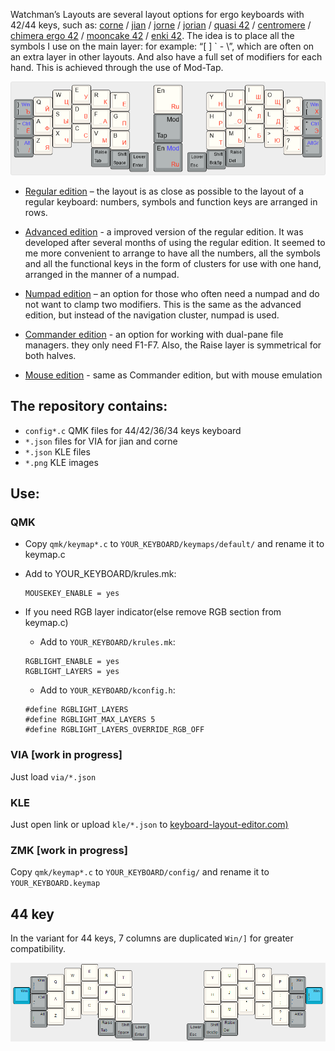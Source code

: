 Watchman’s Layouts are several layout options for ergo keyboards with 42/44 keys, such as: [corne](https://github.com/foostan/crkbd) / [jian](https://github.com/KGOH/Jian-Info) / [jorne](https://github.com/joric/jorne/) / [jorian](https://github.com/joric/jorian) / [quasi 42](http://ibnteo.klava.org/keyboard/quasi42-2) / [centromere](https://southpawdesign.net/products/centromere-wireless-keyboard?variant=8868004724796) / [chimera ergo 42](https://github.com/GlenPickle/Chimera) / [mooncake 42](https://github.com/aroum/mooncake42) / [enki 42](https://github.com/aroum/enki42). The idea is to place all the symbols I use on the main layer: for example: “[  ] ` - \”, which are often on an extra layer in other layouts. And also have a full set of modifiers for each hand. This is achieved through the use of Mod-Tap.


![Main layer](_images/main.png )

* [Regular edition](http://www.keyboard-layout-editor.com/#/gists/246772cb72fa2de02354d5cb1add6b2b)
 – the layout is as close as possible to the layout of a regular keyboard: numbers, symbols and function keys are arranged in rows.

* [Advanced edition](http://www.keyboard-layout-editor.com/#/gists/d5593906579fe6564cd1701fccca1e62) - a improved version of the regular edition. It was developed after several months of using the regular edition. It seemed to me more convenient to arrange to have all the numbers, all the symbols and all the functional keys in the form of clusters for use with one hand, arranged in the manner of a numpad.

* [Numpad edition](http://www.keyboard-layout-editor.com/#/gists/ac3aeb8844fee4f92e167979eb98936a)
 – an option for those who often need a numpad and do not want to clamp two modifiers.  This is the same as the advanced edition, but instead of the navigation cluster, numpad is used.

* [Commander edition](http://www.keyboard-layout-editor.com/#/gists/a9f4aa4ac14d66351b3cfa98a42d9165) - an option for working with dual-pane file managers. they only need F1-F7. Also, the Raise layer is symmetrical for both halves.

* [Mouse edition](http://www.keyboard-layout-editor.com/#/gists/801abfb3cb21604b13db734a4d04d559) - same as Commander edition, but with mouse emulation

## The repository contains:
* ```config*.c``` QMK files for 44/42/36/34 keys keyboard
* ```*.json``` files for VIA for jian and corne 
* ```*.json``` KLE files 
* ```*.png```  KLE images

## Use:
### QMK
* Copy ```qmk/keymap*.c``` to ```YOUR_KEYBOARD/keymaps/default/``` and rename it to keymap.c
  
* Add to YOUR_KEYBOARD/krules.mk:
  ```
  MOUSEKEY_ENABLE = yes
  ```

* If you need RGB layer indicator(else remove RGB section from keymap.c)
  * Add to ```YOUR_KEYBOARD/krules.mk```:
  ```
  RGBLIGHT_ENABLE = yes
  RGBLIGHT_LAYERS = yes
  ```

  * Add to ```YOUR_KEYBOARD/kconfig.h```:
  ```
  #define RGBLIGHT_LAYERS
  #define RGBLIGHT_MAX_LAYERS 5
  #define RGBLIGHT_LAYERS_OVERRIDE_RGB_OFF
  ```

### VIA [work in progress]
Just load ```via/*.json```

### KLE
Just open link or upload ```kle/*.json``` to [keyboard-layout-editor.com)](keyboard-layout-editor.com)

### ZMK [work in progress]
Copy ```qmk/keymap*.c``` to ```YOUR_KEYBOARD/config/``` and rename it to  ```YOUR_KEYBOARD.keymap```

## 44 key

In the variant for 44 keys, 7 columns are duplicated ```Win/]``` for greater compatibility.

![Main layer44](_images/main44.png )


